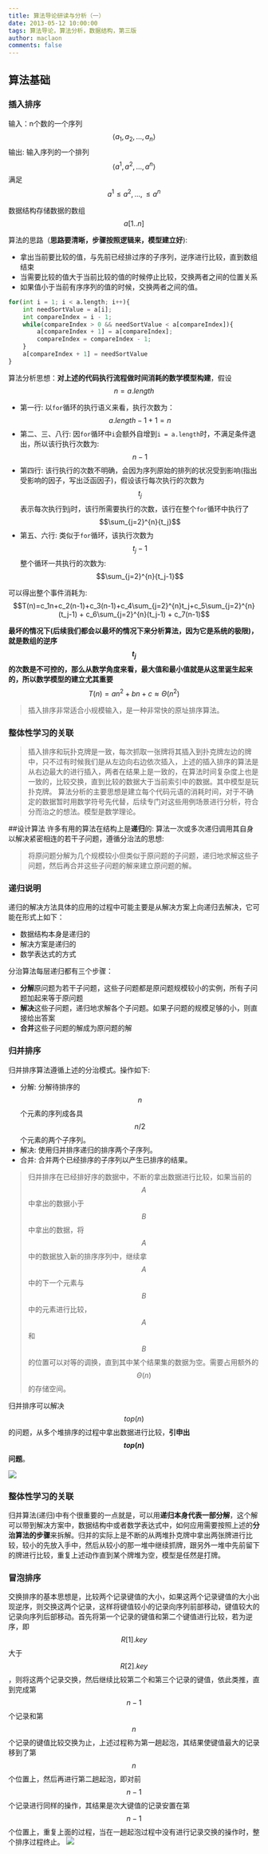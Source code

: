 ```yaml
---
title: 算法导论研读与分析（一）
date: 2013-05-12 10:00:00
tags: 算法导论，算法分析，数据结构，第三版
author: maclaon
comments: false
---
```

## 算法基础
### 插入排序
输入：n个数的一个序列
$$\langle a_1,a_2,...,a_n\rangle$$
输出: 输入序列的一个排列
$$\langle a^1,a^2,...,a^n\rangle$$
满足
$$a^1\leq a^2,...,\leq a^n$$
<!--more-->
数据结构存储数据的数组$$a[1..n]$$

算法的思路（**思路要清晰，步骤按照逻辑来，模型建立好**):
+ 拿出当前要比较的值，与先前已经排过序的子序列，逆序进行比较，直到数组结束
+ 当需要比较的值大于当前比较的值的时候停止比较，交换两者之间的位置关系
+ 如果值小于当前有序序列的值的时候，交换两者之间的值。

```python
for(int i = 1; i < a.length; i++){				
	int needSortValue = a[i];
	int compareIndex = i - 1;
	while(compareIndex > 0 && needSortValue < a[compareIndex]){
		a[compareIndex + 1] = a[compareIndex];
		compareIndex = compareIndex - 1;
	}
	a[compareIndex + 1] = needSortValue 
}
```
算法分析思想：**对上述的代码执行流程做时间消耗的数学模型构建**，假设$$n=a.length$$

+ 第一行: 以`for`循环的执行语义来看，执行次数为：$$a.length - 1 + 1 = n$$
+ 第二、三、八行: 因`for`循环中`i`会额外自增到`i = a.length`时，不满足条件退出，所以该行执行次数为: $$n-1$$
+ 第四行: 该行执行的次数不明确，会因为序列原始的排列的状况受到影响(指出受影响的因子，写出泛函因子)，假设该行每次执行的次数为$$t_j$$表示每次执行到j时，该行所需要执行的次数，该行在整个`for`循环中执行了$$\sum_{j=2}^{n}{t_j}$$
+ 第五、六行: 类似于`for`循环，该执行次数为$$t_j-1$$整个循环一共执行的次数为:$$\sum_{j=2}^{n}{t_j-1}$$

可以得出整个事件消耗为:
$$T(n)=c_1n+c_2(n-1)+c_3(n-1)+c_4\sum_{j=2}^{n}t_j+c_5\sum_{j=2}^{n}(t_j-1) + c_6\sum_{j=2}^{n}(t_j-1) + c_7(n-1)$$

**最坏的情况下(后续我们都会以最坏的情况下来分析算法，因为它是系统的极限)，就是数组的逆序$$t_j$$的次数是不可控的，那么从数学角度来看，最大值和最小值就是从这里诞生起来的，所以数学模型的建立尤其重要**
$$T(n)=an^2+bn+c\approx\Theta(n^2)$$

> 插入排序非常适合小规模输入，是一种非常快的原址排序算法。

### 整体性学习的关联
> 插入排序和玩扑克牌是一致，每次抓取一张牌将其插入到扑克牌左边的牌中，只不过有时候我们是从左边向右边依次插入，上述的插入排序的算法是从右边最大的进行插入，两者在结果上是一致的，在算法时间复杂度上也是一致的，比较交换，直到比较的数据大于当前索引中的数据。其中模型是玩扑克牌。
> 算法分析的主要思想是建立每个代码元语的消耗时间，对于不确定的数据暂时用数学符号先代替，后续专门对这些用例场景进行分析，符合分而治之的想法。模型是数学理论。


##设计算法
许多有用的算法在结构上是**递归**的: 算法一次或多次递归调用其自身以解决紧密相连的若干子问题，遵循分治法的思想:
> 将原问题分解为几个规模较小但类似于原问题的子问题，递归地求解这些子问题，然后再合并这些子问题的解来建立原问题的解。

### 递归说明
递归的解决方法具体的应用的过程中可能主要是从解决方案上向递归去解决，它可能在形式上如下：
+ 数据结构本身是递归的
+ 解决方案是递归的
+ 数学表达式的方式

分治算法每层递归都有三个步骤：
+ **分解**原问题为若干子问题，这些子问题都是原问题规模较小的实例，所有子问题加起来等于原问题
+ **解决**这些子问题，递归地求解各个子问题。如果子问题的规模足够的小，则直接给出答案
+ **合并**这些子问题的解成为原问题的解

### 归并排序
归并排序算法遵循上述的分治模式。操作如下:
+ 分解: 分解待排序的$$n$$个元素的序列成各具$$n/2$$个元素的两个子序列。
+ 解决: 使用归并排序递归的排序两个子序列。
+ 合并: 合并两个已经排序的子序列以产生已排序的结果。

>归并排序在已经排好序的数据中，不断的拿出数据进行比较，如果当前的$$A$$中拿出的数据小于$$B$$中拿出的数据，将$$A$$中的数据放入新的排序序列中，继续拿$$A$$中的下一个元素与$$B$$中的元素进行比较，$$A$$和$$B$$的位置可以对等的调换，直到其中某个结果集的数据为空。需要占用额外的$$\Theta(n)$$的存储空间。

归并排序可以解决$$top(n)$$的问题，从多个堆排序的过程中拿出数据进行比较，**引申出$$top(n)$$问题**。

![](http://img.blog.csdn.net/20150606133629136)
### 整体性学习的关联
归并算法(递归)中有个很重要的一点就是，可以用**递归本身代表一部分解**，这个解可以带到解决方案中，数据结构中或者数学表达式中，如何应用需要按照上述的**分治算法的步骤**来拆解。归并的实际上是不断的从两堆扑克牌中拿出两张牌进行比较，较小的先放入手中，然后从较小的那一堆中继续抓牌，跟另外一堆中先前留下的牌进行比较，重复上述动作直到某个牌堆为空，模型是任然是打牌。

### 冒泡排序
交换排序的基本思想是，比较两个记录键值的大小，如果这两个记录键值的大小出现逆序，则交换这两个记录，这样将键值较小的记录向序列前部移动，键值较大的记录向序列后部移动。首先将第一个记录的键值和第二个键值进行比较，若为逆序，即$$R[1].key$$大于$$R[2].key$$，则将这两个记录交换，然后继续比较第二个和第三个记录的键值，依此类推，直到完成第$$n-1$$个记录和第$$n$$个记录的键值比较交换为止，上述过程称为第一趟起泡，其结果使键值最大的记录移到了第$$n$$个位置上，然后再进行第二趟起泡，即对前$$n-1$$个记录进行同样的操作，其结果是次大键值的记录安置在第$$n-1$$个位置上，重复上面的过程，当在一趟起泡过程中没有进行记录交换的操作时，整个排序过程终止。
![](http://img.blog.csdn.net/20150606135803929)